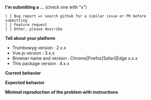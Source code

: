 **I'm submitting a ...**  (check one with "x")
```
[ ] Bug report => search github for a similar issue or PR before submitting
[ ] Feature request
[ ] Other, please describe
```

**Tell about your platform**
* Trumbowyg version : 2.x.x
* Vue.js version : 3.x.x
* Browser name and version : Chrome|Firefox|Safari|Edge x.x.x
* This package version : 4.x.x

**Current behavior**
<!-- Describe how the bug manifests. -->

**Expected behavior**
<!-- Describe what the behavior would be without the bug. -->

**Minimal reproduction of the problem with instructions**
<!--
If the current behavior is a bug or you can illustrate your feature request better with an example, 
please provide the *STEPS TO REPRODUCE* and if possible a *MINIMAL DEMO* of the problem via https://jsfiddle.net or similar 
-->
